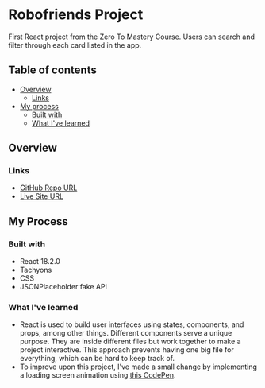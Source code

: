  # Robofriends Project

First React project from the Zero To Mastery Course. Users can search and filter through each card listed in the app. 

## Table of contents
- [Overview](#overview)
  - [Links](#links)
- [My process](#my-process)
  - [Built with](#built-with)
  - [What I've learned](#what-i've-learned)
## Overview
### Links

- [GitHub Repo URL](https://github.com/adrvnc/learn-react-robofriends-project)
- [Live Site URL](https://adrvnc.github.io/learn-react-robofriends-project/)
## My Process
### Built with 

- React 18.2.0
- Tachyons  
- CSS 
- JSONPlaceholder fake API 
### What I've learned 

- React is used to build user interfaces using states, components, and props, among other things. Different components serve a unique purpose. They are inside different files but work together to make a project interactive. This approach prevents having one big file for everything, which can be hard to keep track of. 
- To improve upon this project, I've made a small change by implementing a loading screen animation using [this CodePen](https://codepen.io/Freeps2/pen/vYzVKNw). 
